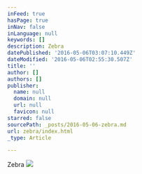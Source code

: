 ```yaml
---
inFeed: true
hasPage: true
inNav: false
inLanguage: null
keywords: []
description: Zebra
datePublished: '2016-05-06T03:07:10.449Z'
dateModified: '2016-05-06T02:55:30.507Z'
title: ''
author: []
authors: []
publisher:
  name: null
  domain: null
  url: null
  favicon: null
starred: false
sourcePath: _posts/2016-05-06-zebra.md
url: zebra/index.html
_type: Article

---
```

Zebra
![](https://the-grid-user-content.s3-us-west-2.amazonaws.com/6a9f682f-ab4b-4d06-88d8-aae0cbc36acc.jpg)